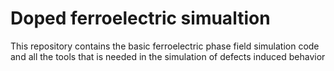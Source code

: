 # Doped ferroelectric simualtion
This repository contains the basic ferroelectric phase field simulation code and all the tools that is needed in the simulation of defects induced behavior
